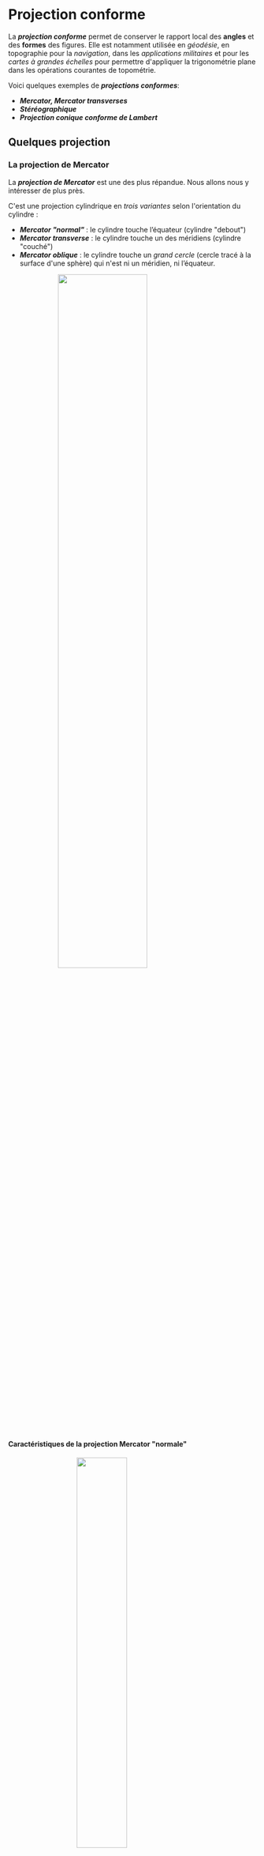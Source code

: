 # Projection conforme

<style>
.center {
  display: block;
  margin-left: auto;
  margin-right: auto;
  height: auto;
}
.surf {
    float: right;
}
</style>

La ***projection conforme*** permet de conserver le rapport local des **angles** et des **formes** des figures. Elle est notamment utilisée en *géodésie*, en topographie pour la *navigation*, dans les *applications militaires* et pour les *cartes à grandes échelles* pour permettre d'appliquer la trigonométrie plane dans les opérations courantes de topométrie.

Voici quelques exemples de ***projections conformes***:

* ***Mercator, Mercator transverses***
* ***Stéréographique***
* ***Projection conique conforme de Lambert***


## Quelques projection

### La projection de Mercator

La ***projection de Mercator*** est une des plus répandue. Nous allons nous y intéresser de plus près.

C'est une projection cylindrique en *trois variantes* selon l'orientation du cylindre :

* ***Mercator "normal"*** : le cylindre touche l’équateur (cylindre "debout")
* ***Mercator transverse*** : le cylindre touche un des méridiens (cylindre "couché")
* ***Mercator oblique*** : le cylindre touche un *grand cercle* (cercle tracé à la surface d'une sphère) qui n'est ni un méridien, ni l’équateur.

<img src="assets/cylindrique.gif" width="60%" class="center">

#### Caractéristiques de la projection Mercator "normale"

<img src="assets/mercator.gif" width="45%" class="center">

<br>
<br>

- Cette projection cylindrique touche l’équateur
<img src="assets/merca_surf.png" width="25%" class="surf">

- A cause de la reprojection d'une sphère à un cylindre, il y a une grande exagération des pôles, ce qui rend quasiment impossible leur représentation

- Elle est idéale pour les cartes locales proches de l’équateur (∓ 15°) car il y a peu ou pas de déformation des surfaces

- Elle est idéale pour la navigation avec la boussole car cette projection conforme garde les angles entre le Méridien et le Nord

- A éviter pour la plupart des cartes à petite échelle


#### Projection Mercator transverse ou oblique

Comme nous l'avons vu, la projection Mercator "normale" est idéale pour les régions proches de l’équateur car elle y déforme peu les surfaces.
Vient alors l'utilité d'utiliser une projection **Mercator transverse ou oblique** pour les régions qui s'éloignent de l’équateur. Ces projections permettent d'orienter le cylindre conformément à la région que nous voulons cartographier.

<img src="assets/trans.png" width="45%" class="center">

### Projection conique conforme de Lambert

Elle est utilisée notamment en France ou pour des cartes d'Europe à petites échelles

<img src="assets/lambert.png" width="55%" class="center">
<img src="assets/lambert2.png" width="45%" class="center">
